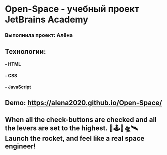 # Open-Space - yчебный проект JetBrains Academy
### Выполнила проект: Алёна

## Технологии:
#### - HTML
#### - CSS 
#### - JavaScript

## Demo: https://alena2020.github.io/Open-Space/

##  When all the check-buttons are checked and all the levers are set to the highest.  🌌🕹🚀🛸🛰 Launch the rocket, and feel like a real space engineer!
